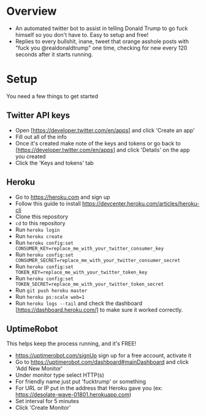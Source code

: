 # Overview
- An automated twitter bot to assist in telling Donald Trump to go fuck himself so you don't have to. Easy to setup and free!
- Replies to every bullshit, inane, tweet that orange asshole posts with "fuck you @realdonaldtrump" one time, checking for new every 120 seconds after it starts running.


# Setup
You need a few things to get started
## Twitter API keys
- Open [https://developer.twitter.com/en/apps] and click 'Create an app'
- Fill out all of the info
- Once it's created  make note of the keys and tokens or go back to [https://developer.twitter.com/en/apps] and click 'Details' on the app you created
- Click the 'Keys and tokens' tab

## Heroku
- Go to https://heroku.com and sign up
- Follow this guide to install https://devcenter.heroku.com/articles/heroku-cli
- Clone this repository
- `cd` to this repository
- Run `heroku login`
- Run `heroku create`
- Run `heroku config:set CONSUMER_KEY=replace_me_with_your_twitter_consumer_key`
- Run `heroku config:set CONSUMER_SECRET=replace_me_with_your_twitter_consumer_secret`
- Run `heroku config:set TOKEN_KEY=replace_me_with_your_twitter_token_key`
- Run `heroku config:set TOKEN_SECRET=replace_me_with_your_twitter_token_secret`
- Run `git push heroku master`
- Run `heroku ps:scale web=1`
- Run `heroku logs --tail` and check the dashboard [https://dashboard.heroku.com/] to make sure it worked correctly.

## UptimeRobot 
This helps keep the process running, and it's FREE!
- https://uptimerobot.com/signUp sign up for a free account, activate it
- Go to https://uptimerobot.com/dashboard#mainDashboard and click 'Add New Monitor'
- Under monitor type select HTTP(s)
- For friendly name just put 'fucktrump' or something 
- For URL or IP put in the address that Heroku gave you (ex: https://desolate-wave-01801.herokuapp.com)
- Set interval for 5 minutes 
- Click 'Create Monitor'

